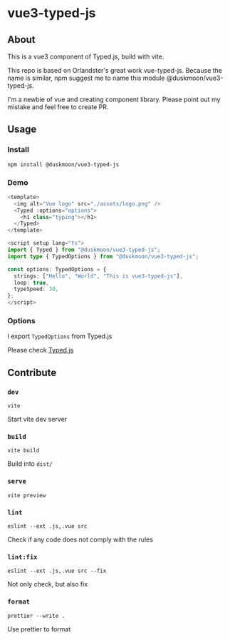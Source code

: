 # vue3-typed-js

## About

This is a vue3 component of Typed.js, build with vite.

This repo is based on Orlandster's great work vue-typed-js. Because the name is similar, npm suggest me to name this module @duskmoon/vue3-typed-js.

I'm a newbie of vue and creating component library. Please point out my mistake and feel free to create PR.

## Usage

### Install

```
npm install @duskmoon/vue3-typed-js
```

### Demo

```ts
<template>
  <img alt="Vue logo" src="./assets/logo.png" />
  <Typed :options="options">
    <h1 class="typing"></h1>
  </Typed>
</template>

<script setup lang="ts">
import { Typed } from "@duskmoon/vue3-typed-js";
import type { TypedOptions } from "@duskmoon/vue3-typed-js";

const options: TypedOptions = {
  strings: ["Hello", "World", "This is vue3-typed-js"],
  loop: true,
  typeSpeed: 30,
};
</script>
```

### Options

I export `TypedOptions` from Typed.js

Please check [Typed.js](http://mattboldt.github.io/typed.js/docs/)

## Contribute

### `dev`

`vite`

Start vite dev server

### `build`

`vite build`

Build into `dist/`

### `serve`

`vite preview`

### `lint`

`eslint --ext .js,.vue src`

Check if any code does not comply with the rules

### `lint:fix`

`eslint --ext .js,.vue src --fix`

Not only check, but also fix

### `format`

`prettier --write .`

Use prettier to format
